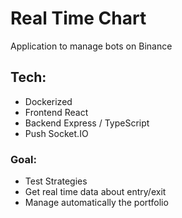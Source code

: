 # Real Time Chart
Application to manage bots on Binance
## Tech:
- Dockerized
- Frontend React
- Backend Express / TypeScript
- Push Socket.IO
### Goal: 
- Test Strategies
- Get real time data about entry/exit
- Manage automatically the portfolio

